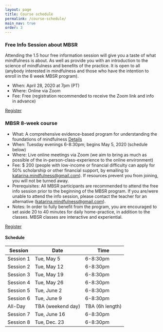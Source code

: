 ```yaml
---
layout: page
title: Course schedule
permalink: /course-schedule/
main_nav: true
order: 3
---
```




### Free Info Session about MBSR
Attending the 1.5 hour free information session will give you a taste of what mindfulness is about. As well as provide you with an introduction to the science of mindfulness and benefits of the practice. It is open to all (anybody interested in mindfulness and those who have the intention to enroll in the 8 week MBSR program).

- When: April 28, 2020 at 7pm (PT)
- Where: Online via Zoom
- Fee: Free (registration recommended to receive the Zoom link and info in advance)

[Register](/register/)


### MBSR 8-week course
- What: A comprehensive evidence-based program for understanding the foundations of mindfulness [Details](/mbsr/)
- When: Tuesday evenings 6-8:30pm; begins May 5, 2020 (schedule below)
- Where: Live online meetings via Zoom (we aim to bring as much as possible of the in-person-class-experience to the online environment) 
- Fee: $ 200 (people with low-income or financial difficulty can apply for 50% scholarship or other financial support, by emailing to katarina.mindfulness@gmail.com). If resources prevent you from joining, you will not be turned away. 
- Prerequisites: All MBSR participants are recommended to attend the free info session prior to the beginning of the MBSR program. If you are/were unable to attend the info session, please contact the teacher for an alternative (katarina.mindfulness@gmail.com).
- Notes: In order to fully benefit from the program, you are encouraged to set aside 20 to 40 minutes for daily home-practice, in addition to the classes. MBSR classes are interactive and experiential. 

[Register](/register-8week-mbsr/)

#### Schedule

| Session   | Date         | Time     |
|-----------|--------------|----------|
| Session 1 | Tue, May 5 | 6-8:30pm |
| Session 2 | Tue, May 12 | 6-8:30pm |
| Session 3 | Tue, May 19 | 6-8:30pm |
| Session 4 | Tue, May 26 | 6-8:30pm |
| Session 5 | Tue, June 2 | 6-8:30pm |
| Session 6 | Tue, June 9  | 6-8:30pm |
| All-Day | TBA (weekend day) | TBA (6h length) |
| Session 7 | Tue, June 16 | 6-8:30pm |
| Session 8 | Tue, Dec. 23 | 6-8:30pm |
